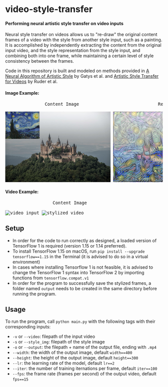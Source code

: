 # **video-style-transfer**
#### Performing neural artistic style transfer on video inputs

Neural style transfer on videos allows us to "re-draw" the original content frames of a video with the style from another style input, such as a painting. It is accomplished by independently extracting the content from the original input video, and the style representation from the style input, and combining both into one frame, while maintaining a certain level of style consistency between the frames.

Code in this repository is built and modeled on methods provided in [A Neural Algorithm of Artistic Style](https://arxiv.org/pdf/1508.06576.pdf) by Gatys et al. and [Artistic Style Transfer for Videos](https://arxiv.org/pdf/1604.08610.pdf) by Ruder et al.

#### Image Example:
<pre>               Content Image                              Result

<img src="./demo/castle_starry.png" alt="castle image" width="337" height="225"> <img src="./stylized images/castle_starry_300.png" alt="result" width="300" height="225">
</pre>

#### Video Example:
<pre>                  Content Image                                  Result

<img src="./demo/sintel_starry.gif" alt="video input" width="400" height="225"> <img src="./stylized video/sintel_starry_100_20.gif" alt="stylized video" width="300" height="225">
</pre>
## Setup 
- In order for the code to run correctly as designed, a loaded version of TensorFlow 1 is required (version 1.15 or 1.14 preferred).
- To install TensorFlow 1.15 on macOS, run `pip install --upgrade tensorflow==1.15` in the Terminal (it is advised to do so in a virtual environment)
- In cases where installing Tensorflow 1 is not feasible, it is advised to change the TensorFlow 1 syntax into TensorFlow 2 by importing functions from `tensorflow.compat.v1`
- In order for the program to successfully save the stylized frames, a folder named `output` needs to be created in the same directory before running the program. 

## Usage
To run the program, call `python main.py` with the following tags with their corresponding inputs:
- `-v` or `--video`: filepath of the input video
- `-s` or `--style_img`: filepath of the style image
- `-o` or `--output`: the filepath + name of the output file, ending with `.mp4`
- `--width`: the width of the output image, default `width==400`
- `--height`: the height of the output image, default `height==300`
- `--lr`: the learning rate of the model, default `lr==2`
- `--iter`: the number of training iternations per frame, default `iter==100`
- `--fps`: the frame rate (frames per second) of the output video, default `fps==15`
